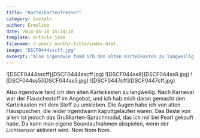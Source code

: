 ```yaml
---
title: "Karteikartenfresser"
category: basteln
author: Ermeline
date: 2014-05-18 15:14:18
template: article.jade
filename: /:year/:month/:title/index.html
image: "DSCF0444sscff.jpg"
excerpt: "Also irgendwie fand ich den alten Karteikasten zu langweilig."
---
```


<div class="slideshow_landscape">
![DSCF0444sscff](DSCF0444sscff.jpg)
![DSCF044ss8](DSCF044ss8.jpg)
![DSCF044ss5](DSCF044ss5.jpg)
![DSCF0447cff](DSCF0447cff.jpg)
</div>

Also irgendwie fand ich den alten Karteikasten zu langweilig. Nach Karneval war der Flauschestoff im Angebot, und ich hab mich daran gemacht den Karteikasten mit dem Stoff zu umkleben. Die Augen habe ich von alten Hauspuschen, die leider irgendwann kaputtgelaufen waren. Das Beste von allem ist jedoch das Grußkarten-Sprachmodul, das ich mir bei Pearl gekauft habe. Da kann man eigene Soundaufnahmen abspielen, wenn der Lichtsensor aktiviert wird. Nom Nom Nom.  
